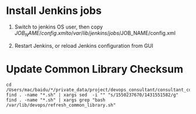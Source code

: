 Install Jenkins jobs
=====================
1. Switch to jenkins OS user, then  copy $JOB_NAME/config.xml to /var/lib/jenkins/jobs/$JOB_NAME/config.xml

2. Restart Jenkins, or reload Jenkins configuration from GUI

Update Common Library Checksum 
==============================
```
cd /Users/mac/baidu/*/private_data/project/devops_consultant/consultant_code/devops_public/jenkins_scripts
find . -name "*.sh" | xargs sed  -i "" "s/1550237670/1431551582/g"
find . -name "*.sh" | xargs grep "bash /var/lib/devops/refresh_common_library.sh"
```
